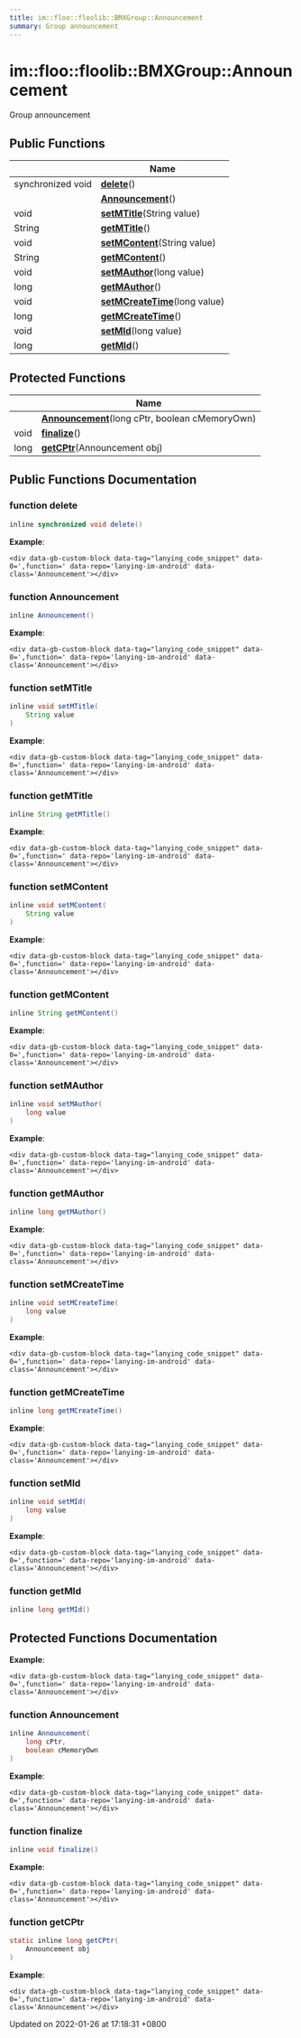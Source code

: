 ```yaml
---
title: im::floo::floolib::BMXGroup::Announcement
summary: Group announcement
---
```


# im::floo::floolib::BMXGroup::Announcement

Group announcement

## Public Functions

|                   | Name                                                                                                                                  |
| ----------------- | ------------------------------------------------------------------------------------------------------------------------------------- |
| synchronized void | [**delete**](classim\_1\_1floo\_1\_1floolib\_1\_1\_b\_m\_x\_group\_1\_1\_announcement.md#function-delete)()                           |
|                   | [**Announcement**](classim\_1\_1floo\_1\_1floolib\_1\_1\_b\_m\_x\_group\_1\_1\_announcement.md#function-announcement)()               |
| void              | [**setMTitle**](classim\_1\_1floo\_1\_1floolib\_1\_1\_b\_m\_x\_group\_1\_1\_announcement.md#function-setmtitle)(String value)         |
| String            | [**getMTitle**](classim\_1\_1floo\_1\_1floolib\_1\_1\_b\_m\_x\_group\_1\_1\_announcement.md#function-getmtitle)()                     |
| void              | [**setMContent**](classim\_1\_1floo\_1\_1floolib\_1\_1\_b\_m\_x\_group\_1\_1\_announcement.md#function-setmcontent)(String value)     |
| String            | [**getMContent**](classim\_1\_1floo\_1\_1floolib\_1\_1\_b\_m\_x\_group\_1\_1\_announcement.md#function-getmcontent)()                 |
| void              | [**setMAuthor**](classim\_1\_1floo\_1\_1floolib\_1\_1\_b\_m\_x\_group\_1\_1\_announcement.md#function-setmauthor)(long value)         |
| long              | [**getMAuthor**](classim\_1\_1floo\_1\_1floolib\_1\_1\_b\_m\_x\_group\_1\_1\_announcement.md#function-getmauthor)()                   |
| void              | [**setMCreateTime**](classim\_1\_1floo\_1\_1floolib\_1\_1\_b\_m\_x\_group\_1\_1\_announcement.md#function-setmcreatetime)(long value) |
| long              | [**getMCreateTime**](classim\_1\_1floo\_1\_1floolib\_1\_1\_b\_m\_x\_group\_1\_1\_announcement.md#function-getmcreatetime)()           |
| void              | [**setMId**](classim\_1\_1floo\_1\_1floolib\_1\_1\_b\_m\_x\_group\_1\_1\_announcement.md#function-setmid)(long value)                 |
| long              | [**getMId**](classim\_1\_1floo\_1\_1floolib\_1\_1\_b\_m\_x\_group\_1\_1\_announcement.md#function-getmid)()                           |

## Protected Functions

|      | Name                                                                                                                                                 |
| ---- | ---------------------------------------------------------------------------------------------------------------------------------------------------- |
|      | [**Announcement**](classim\_1\_1floo\_1\_1floolib\_1\_1\_b\_m\_x\_group\_1\_1\_announcement.md#function-announcement)(long cPtr, boolean cMemoryOwn) |
| void | [**finalize**](classim\_1\_1floo\_1\_1floolib\_1\_1\_b\_m\_x\_group\_1\_1\_announcement.md#function-finalize)()                                      |
| long | [**getCPtr**](classim\_1\_1floo\_1\_1floolib\_1\_1\_b\_m\_x\_group\_1\_1\_announcement.md#function-getcptr)(Announcement obj)                        |

## Public Functions Documentation

### function delete

```java
inline synchronized void delete()
```

**Example**:

```
<div data-gb-custom-block data-tag="lanying_code_snippet" data-0=',function=' data-repo='lanying-im-android' data-class='Announcement'></div>
```

### function Announcement

```java
inline Announcement()
```

**Example**:

```
<div data-gb-custom-block data-tag="lanying_code_snippet" data-0=',function=' data-repo='lanying-im-android' data-class='Announcement'></div>
```

### function setMTitle

```java
inline void setMTitle(
    String value
)
```

**Example**:

```
<div data-gb-custom-block data-tag="lanying_code_snippet" data-0=',function=' data-repo='lanying-im-android' data-class='Announcement'></div>
```

### function getMTitle

```java
inline String getMTitle()
```

**Example**:

```
<div data-gb-custom-block data-tag="lanying_code_snippet" data-0=',function=' data-repo='lanying-im-android' data-class='Announcement'></div>
```

### function setMContent

```java
inline void setMContent(
    String value
)
```

**Example**:

```
<div data-gb-custom-block data-tag="lanying_code_snippet" data-0=',function=' data-repo='lanying-im-android' data-class='Announcement'></div>
```

### function getMContent

```java
inline String getMContent()
```

**Example**:

```
<div data-gb-custom-block data-tag="lanying_code_snippet" data-0=',function=' data-repo='lanying-im-android' data-class='Announcement'></div>
```

### function setMAuthor

```java
inline void setMAuthor(
    long value
)
```

**Example**:

```
<div data-gb-custom-block data-tag="lanying_code_snippet" data-0=',function=' data-repo='lanying-im-android' data-class='Announcement'></div>
```

### function getMAuthor

```java
inline long getMAuthor()
```

**Example**:

```
<div data-gb-custom-block data-tag="lanying_code_snippet" data-0=',function=' data-repo='lanying-im-android' data-class='Announcement'></div>
```

### function setMCreateTime

```java
inline void setMCreateTime(
    long value
)
```

**Example**:

```
<div data-gb-custom-block data-tag="lanying_code_snippet" data-0=',function=' data-repo='lanying-im-android' data-class='Announcement'></div>
```

### function getMCreateTime

```java
inline long getMCreateTime()
```

**Example**:

```
<div data-gb-custom-block data-tag="lanying_code_snippet" data-0=',function=' data-repo='lanying-im-android' data-class='Announcement'></div>
```

### function setMId

```java
inline void setMId(
    long value
)
```

**Example**:

```
<div data-gb-custom-block data-tag="lanying_code_snippet" data-0=',function=' data-repo='lanying-im-android' data-class='Announcement'></div>
```

### function getMId

```java
inline long getMId()
```

## Protected Functions Documentation

**Example**:

```
<div data-gb-custom-block data-tag="lanying_code_snippet" data-0=',function=' data-repo='lanying-im-android' data-class='Announcement'></div>
```

### function Announcement

```java
inline Announcement(
    long cPtr,
    boolean cMemoryOwn
)
```

**Example**:

```
<div data-gb-custom-block data-tag="lanying_code_snippet" data-0=',function=' data-repo='lanying-im-android' data-class='Announcement'></div>
```

### function finalize

```java
inline void finalize()
```

**Example**:

```
<div data-gb-custom-block data-tag="lanying_code_snippet" data-0=',function=' data-repo='lanying-im-android' data-class='Announcement'></div>
```

### function getCPtr

```java
static inline long getCPtr(
    Announcement obj
)
```

**Example**:

```
<div data-gb-custom-block data-tag="lanying_code_snippet" data-0=',function=' data-repo='lanying-im-android' data-class='Announcement'></div>
```



Updated on 2022-01-26 at 17:18:31 +0800
